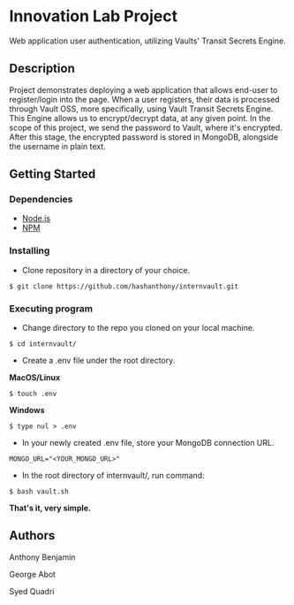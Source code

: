 # Innovation Lab Project

Web application user authentication, utilizing Vaults' Transit Secrets Engine.

## Description

Project demonstrates deploying a web application that allows end-user to register/login into the page. When a user registers, their data is processed through Vault OSS, more specifically, using Vault Transit Secrets Engine. This Engine allows us to encrypt/decrypt data, at any given point. In the scope of this project, we send the password to Vault, where it's encrypted. After this stage, the encrypted password is stored in MongoDB, alongside the username in plain text. 

## Getting Started

### Dependencies

* [Node.js](https://nodejs.dev/download)
* [NPM](https://docs.npmjs.com/downloading-and-installing-node-js-and-npm)

### Installing

* Clone repository in a directory of your choice.
```
$ git clone https://github.com/hashanthony/internvault.git
```

### Executing program

* Change directory to the repo you cloned on your local machine.
```
$ cd internvault/
```

* Create a .env file under the root directory.

**MacOS/Linux**
```
$ touch .env
```

**Windows**
```
$ type nul > .env
``` 

* In your newly created .env file, store your MongoDB connection URL.
```
MONGO_URL="<YOUR_MONGO_URL>"
```

* In the root directory of internvault/, run command:
```
$ bash vault.sh
```
**That's it, very simple.**

## Authors

Anthony Benjamin

George Abot

Syed Quadri
